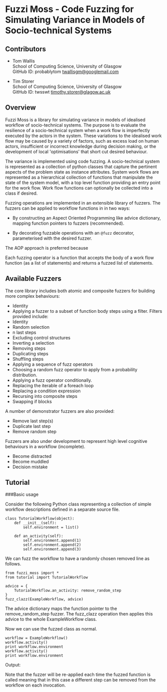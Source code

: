 # Fuzzi Moss - Code Fuzzing for Simulating Variance in Models of Socio-technical Systems

## Contributors

* Tom Wallis<br/>
  School of Computing Science, University of Glasgow<br/>
  GitHub ID: probablytom
  [twallisgm@googlemail.com](mailto:twallisgm@googlemail.com)

* Tim Storer<br/>
  School of Computing Science, University of Glasgow<br/>
  GitHub ID: twsswt
  [timothy.storer@glagow.ac.uk](mailto:timothy.storer@glagow.ac.uk)

## Overview

Fuzzi Moss is a library for simulating variance in models of idealised workflow of socio-technical systems. The purpose
is to evaluate the resilience of a socio-technical system when a work flow is imperfectly executed by the actors in the
system.  These variations to the idealised work flow may be caused by a variety of factors, such as excess load on
human actors, insufficient or incorrect knowledge during decision making, or the development of local 'optimisations'
that short cut desired behaviour.

The variance is implemented using code fuzzing.  A socio-technical system is represented as a collection of python
classes that capture the pertinent aspects of the problem state as instance attributes.  System work flows are
represented as a hierarchical collection of functions that manipulate the state of the system model, with a top level
function providing an entry point for the work flow.  Work flow functions can optionally be collected into a class if
desired.

Fuzzing operations are implemented in an extensible library of fuzzers.  The fuzzers can be applied to workflow
functions in in two ways:

* By constructing an Aspect Oriented Programming like advice dictionary, mapping function pointers to fuzzers
 (recommended).

* By decorating fuzzable operations with an <code>@fuzz</code> decorator, parameterised with the desired fuzzer.

The AOP approach is preferred because

Each fuzzing operator is a function that accepts the body of a work flow function (as a list of statements) and returns
a fuzzed list of statements.

## Available Fuzzers

The core library includes both atomic and composite fuzzers for building more complex behaviours:

* Identity
* Applying a fuzzer to a subset of function body steps using a filter.  Filters provided include:
 * Identity
 * Random selection
  * n last steps
  * Excluding control structures
  * Inverting a selection
* Removing steps
* Duplicating steps
* Shuffling steps
* Applying a sequence of fuzz operators
* Choosing a random fuzz operator to apply from a probability distribution.
* Applying a fuzz operator conditionally.
* Replacing the iterable of a foreach loop
* Replacing a condition expression
* Recursing into composite steps
* Swapping if blocks

A number of demonstrator fuzzers are also provided:

* Remove last step(s)
* Duplicate last step
* Remove random step

Fuzzers are also under development to represent high level cognitive behaviours in a workflow (incomplete).

* Become distracted
* Become muddled
* Decision mistake


## Tutorial

###Basic usage

Consider the following Python class representing a collection of simple workflow descriptions defined in a separate
source file.

    class TutorialWorkflow(object):
        def __init__(self):
            self.environment = list()

        def an_activity(self):
            self.environment.append(1)
            self.environment.append(2)
            self.environment.append(3)

We can fuzz the workflow to have a randomly chosen removed line as follows.

    from fuzzi_moss import *
    from tutorial import TutorialWorkflow

    advice = {
        TutorialWorkflow.an_activity: remove_random_step
    }
    fuzz_clazz(ExampleWorkflow, advice)

The advice dictionary maps the function pointer to the remove_random_step fuzzer.  The fuzz_clazz operation then applies
this advice to the whole ExampleWorkflow class.

Now we can use the fuzzed class as normal.

    workflow = ExampleWorkflow()
    workflow.activity()
    print workflow.environment
    workflow.activity()
    print workflow.environment

Output:

Note that the fuzzer will be re-applied each time the fuzzed function is called meaning that in this case a different
step can be removed from the workflow on each invocation.

